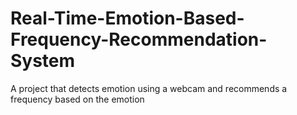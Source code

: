 # Real-Time-Emotion-Based-Frequency-Recommendation-System
A project that detects emotion using a webcam and recommends a frequency based on the emotion
